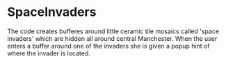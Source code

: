 # SpaceInvaders

The code creates bufferes around little ceramic tile mosaics called 'space invaders' which are hidden all around central Manchester.
When the user enters a buffer around one of the invaders she is given a popup hint of where the invader is located.
